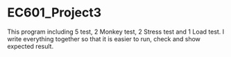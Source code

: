# EC601_Project3
This program including 5 test, 2 Monkey test, 2 Stress test and 1 Load test. I write everything together so that it is easier to run, check and show expected result.
